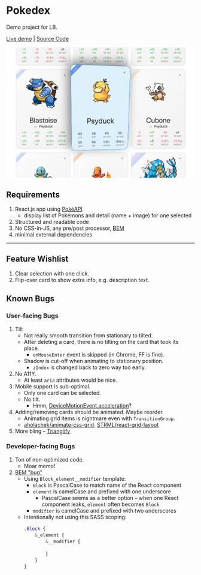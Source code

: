 # Pokedex

Demo project for LB.

[Live demo](https://mlajtos.github.io/lb-pokedex/build/#/pikachu+charizard+mewtwo+blastoise+charmander+bulbasaur+psyduck+cubone) | [Source Code](https://github.com/mlajtos/lb-pokedex)

[![Screenshot](demo.png)](https://mlajtos.github.io/lb-pokedex/build/#/pikachu+charizard+mewtwo+blastoise+charmander+bulbasaur+psyduck+cubone)

## Requirements

1. React.js app using [PokéAPI](https://pokeapi.co/​)
    - display list of Pokémons and detail (name + image) for one selected
1. Structured and readable code
1. No CSS-in-JS, any pre/post processor, [BEM](https://en.bem.info/)
1. minimal external dependencies

---

## Feature Wishlist

1. Clear selection with one click.
1. Flip-over card to show extra info, e.g. description text.

## Known Bugs

### User-facing Bugs

1. Tilt
    - Not really smooth transition from stationary to tilted.
    - After deleting a card, there is no tilting on the card that took its place.
        - `onMouseEnter` event is skipped (in Chrome, FF is fine).
    - Shadow is cut-off when animating to stationary position.
        - `zIndex` is changed back to zero way too early.
1. No A11Y.
    - At least `aria` attributes would be nice.
1. Mobile support is sub-optimal.
    - Only one card can be selected.
    - No tilt.
        - Hmm, [DeviceMotionEvent.acceleration](https://developer.mozilla.org/en-US/docs/Web/API/DeviceMotionEvent/acceleration)?
1. Adding/removing cards should be animated. Maybe reorder.
    - Animating grid items is nightmare even with `TransitionGroup`.
    - [aholachek/animate-css-grid](https://github.com/aholachek/animate-css-grid), [STRML/react-grid-layout](https://github.com/STRML/react-grid-layout)
1. More bling – [Trianglify](http://qrohlf.com/trianglify/)

### Developer-facing Bugs

1. Ton of non-optimized code.
    - Moar memo!
1. [BEM "bug"](https://en.bem.info/methodology/naming-convention/#your-naming-system)
    - Using `Block_element__modifier` template:
        - `Block` is PascalCase to match name of the React component
        - `element` is camelCase and prefixed with one underscore
            - PascalCase seems as a better option – when one React component leaks, `element` often becomes `Block`
        - `modifier` is camelCase and prefixed with two underscores
    - Intentionally not using this SASS scoping:
        ```sass
        .Block {
            &_element {
                &__modifier {

                }
            }
        }
        ```